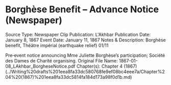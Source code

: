 # Borghèse Benefit – Advance Notice (Newspaper)

Source Type: Newspaper Clip
Publication: L'Akhbar
Publication Date: January 8, 1867
Event Date: January 11, 1867
Notes & Description: Borghèse benefit, Théâtre impérial (earthquake relief) 01/11

Pre‑event notice announcing Mme Juliette Borghèse’s participation; Société des Dames de Charité organising.
Original File Name: 1867-01-08_LAkhbar_BorgheseNotice.pdf
Chapter(s): Chapter 4 (1867) (../Writing%20drafts%201eea8fa33dc580768fe9ef08bc4eee7a/Chapter%204%20(1867)%201eea8fa33dc5814fa184d173a98f0d1b.md)